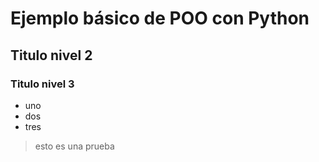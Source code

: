 # Ejemplo básico de POO con Python
## Titulo nivel 2
### Titulo nivel 3

- uno
- dos
- tres

> esto
> es
> una prueba


